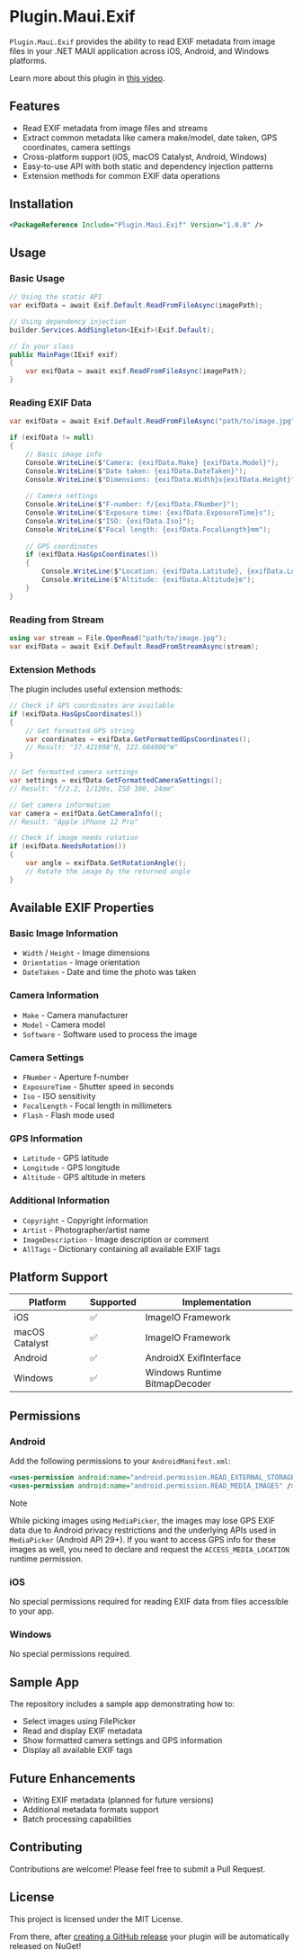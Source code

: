 # Plugin.Maui.Exif

`Plugin.Maui.Exif` provides the ability to read EXIF metadata from image files in your .NET MAUI application across iOS, Android, and Windows platforms.

Learn more about this plugin in [this video](https://youtu.be/plT4Tsd6ORI).

## Features

- Read EXIF metadata from image files and streams
- Extract common metadata like camera make/model, date taken, GPS coordinates, camera settings
- Cross-platform support (iOS, macOS Catalyst, Android, Windows)
- Easy-to-use API with both static and dependency injection patterns
- Extension methods for common EXIF data operations

## Installation

```xml
<PackageReference Include="Plugin.Maui.Exif" Version="1.0.0" />
```

## Usage

### Basic Usage

```csharp
// Using the static API
var exifData = await Exif.Default.ReadFromFileAsync(imagePath);

// Using dependency injection
builder.Services.AddSingleton<IExif>(Exif.Default);

// In your class
public MainPage(IExif exif)
{
    var exifData = await exif.ReadFromFileAsync(imagePath);
}
```

### Reading EXIF Data

```csharp
var exifData = await Exif.Default.ReadFromFileAsync("path/to/image.jpg");

if (exifData != null)
{
    // Basic image info
    Console.WriteLine($"Camera: {exifData.Make} {exifData.Model}");
    Console.WriteLine($"Date taken: {exifData.DateTaken}");
    Console.WriteLine($"Dimensions: {exifData.Width}x{exifData.Height}");
    
    // Camera settings
    Console.WriteLine($"F-number: f/{exifData.FNumber}");
    Console.WriteLine($"Exposure time: {exifData.ExposureTime}s");
    Console.WriteLine($"ISO: {exifData.Iso}");
    Console.WriteLine($"Focal length: {exifData.FocalLength}mm");
    
    // GPS coordinates
    if (exifData.HasGpsCoordinates())
    {
        Console.WriteLine($"Location: {exifData.Latitude}, {exifData.Longitude}");
        Console.WriteLine($"Altitude: {exifData.Altitude}m");
    }
}
```

### Reading from Stream

```csharp
using var stream = File.OpenRead("path/to/image.jpg");
var exifData = await Exif.Default.ReadFromStreamAsync(stream);
```

### Extension Methods

The plugin includes useful extension methods:

```csharp
// Check if GPS coordinates are available
if (exifData.HasGpsCoordinates())
{
    // Get formatted GPS string
    var coordinates = exifData.GetFormattedGpsCoordinates();
    // Result: "37.421998°N, 122.084000°W"
}

// Get formatted camera settings
var settings = exifData.GetFormattedCameraSettings();
// Result: "f/2.2, 1/120s, ISO 100, 24mm"

// Get camera information
var camera = exifData.GetCameraInfo();
// Result: "Apple iPhone 12 Pro"

// Check if image needs rotation
if (exifData.NeedsRotation())
{
    var angle = exifData.GetRotationAngle();
    // Rotate the image by the returned angle
}
```

## Available EXIF Properties

### Basic Image Information
- `Width` / `Height` - Image dimensions
- `Orientation` - Image orientation
- `DateTaken` - Date and time the photo was taken

### Camera Information
- `Make` - Camera manufacturer
- `Model` - Camera model
- `Software` - Software used to process the image

### Camera Settings
- `FNumber` - Aperture f-number
- `ExposureTime` - Shutter speed in seconds
- `Iso` - ISO sensitivity
- `FocalLength` - Focal length in millimeters
- `Flash` - Flash mode used

### GPS Information
- `Latitude` - GPS latitude
- `Longitude` - GPS longitude
- `Altitude` - GPS altitude in meters

### Additional Information
- `Copyright` - Copyright information
- `Artist` - Photographer/artist name
- `ImageDescription` - Image description or comment
- `AllTags` - Dictionary containing all available EXIF tags

## Platform Support

| Platform | Supported | Implementation |
|----------|-----------|----------------|
| iOS | ✅ | ImageIO Framework |
| macOS Catalyst | ✅ | ImageIO Framework |
| Android | ✅ | AndroidX ExifInterface |
| Windows | ✅ | Windows Runtime BitmapDecoder |

## Permissions

### Android
Add the following permissions to your `AndroidManifest.xml`:

```xml
<uses-permission android:name="android.permission.READ_EXTERNAL_STORAGE" />
<uses-permission android:name="android.permission.READ_MEDIA_IMAGES" />
```
> [!NOTE]
> While picking images using `MediaPicker`, the images may lose GPS EXIF data due to Android privacy restrictions  and the underlying APIs used in `MediaPicker` (Android API 29+). 
>If you want to access GPS info for these images as well, you need to declare and request the `ACCESS_MEDIA_LOCATION`  runtime permission.

### iOS
No special permissions required for reading EXIF data from files accessible to your app.

### Windows
No special permissions required.

## Sample App

The repository includes a sample app demonstrating how to:
- Select images using FilePicker
- Read and display EXIF metadata
- Show formatted camera settings and GPS information
- Display all available EXIF tags

## Future Enhancements

- Writing EXIF metadata (planned for future versions)
- Additional metadata formats support
- Batch processing capabilities

## Contributing

Contributions are welcome! Please feel free to submit a Pull Request.

## License

This project is licensed under the MIT License. 

From there, after [creating a GitHub release](https://docs.github.com/repositories/releasing-projects-on-github/managing-releases-in-a-repository) your plugin will be automatically released on NuGet!
